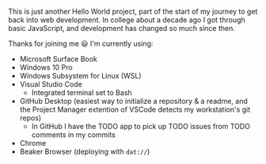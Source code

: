 This is just another Hello World project, part of the start of my journey to get back into web development. In college about a decade ago I got through basic JavaScript, and development has changed so much since then.

Thanks for joining me :smiley: I'm currently using:
* Microsoft Surface Book
* Windows 10 Pro
* Windows Subsystem for Linux (WSL) 
* Visual Studio Code
  * Integrated terminal set to Bash
* GitHub Desktop (easiest way to initialize a repository & a readme, and the Project Manager extention of VSCode detects my workstation's git repos)
  * In GitHub I have the TODO app to pick up TODO issues from TODO comments in my commits
* Chrome
* Beaker Browser (deploying with ```dat://```)